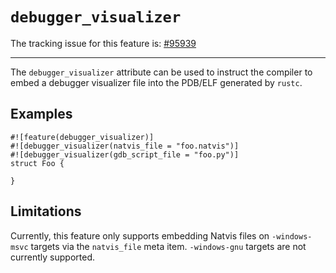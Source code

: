 # `debugger_visualizer`

The tracking issue for this feature is: [#95939]

[#95939]: https://github.com/rust-lang/rust/issues/95939

------------------------

The `debugger_visualizer` attribute can be used to instruct the compiler
to embed a debugger visualizer file into the PDB/ELF generated by `rustc`.

## Examples

``` rust,ignore (partial-example)
#![feature(debugger_visualizer)]
#![debugger_visualizer(natvis_file = "foo.natvis")]
#![debugger_visualizer(gdb_script_file = "foo.py")]
struct Foo {

}
```

## Limitations

Currently, this feature only supports embedding Natvis files on `-windows-msvc`
targets via the `natvis_file` meta item. `-windows-gnu` targets are not currently
supported.

